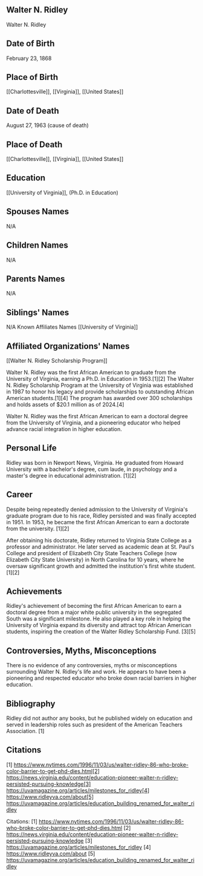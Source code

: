 ## Walter N. Ridley
Walter N. Ridley
## Date of Birth
February 23, 1868
## Place of Birth
[[Charlottesville]], [[Virginia]], [[United States]]
## Date of Death
August 27, 1963 (cause of death)
## Place of Death
[[Charlottesville]], [[Virginia]], [[United States]]
## Education
[[University of Virginia]], (Ph.D. in Education)
## Spouses Names
N/A
## Children Names
N/A
## Parents Names
N/A
## Siblings' Names
N/A
Known Affiliates Names
[[University of Virginia]]
## Affiliated Organizations' Names
[[Walter N. Ridley Scholarship Program]]

Walter N. Ridley was the first African American to graduate from the University of Virginia, earning a Ph.D. in Education in 1953.[1][2] The Walter N. Ridley Scholarship Program at the University of Virginia was established in 1987 to honor his legacy and provide scholarships to outstanding African American students.[1][4] The program has awarded over 300 scholarships and holds assets of $20.1 million as of 2024.[4]

Walter N. Ridley was the first African American to earn a doctoral degree from the University of Virginia, and a pioneering educator who helped advance racial integration in higher education.

## Personal Life
Ridley was born in Newport News, Virginia. He graduated from Howard University with a bachelor's degree, cum laude, in psychology and a master's degree in educational administration. [1][2]

## Career
Despite being repeatedly denied admission to the University of Virginia's graduate program due to his race, Ridley persisted and was finally accepted in 1951. In 1953, he became the first African American to earn a doctorate from the university. [1][2] 

After obtaining his doctorate, Ridley returned to Virginia State College as a professor and administrator. He later served as academic dean at St. Paul's College and president of Elizabeth City State Teachers College (now Elizabeth City State University) in North Carolina for 10 years, where he oversaw significant growth and admitted the institution's first white student. [1][2]

## Achievements
Ridley's achievement of becoming the first African American to earn a doctoral degree from a major white public university in the segregated South was a significant milestone. He also played a key role in helping the University of Virginia expand its diversity and attract top African American students, inspiring the creation of the Walter Ridley Scholarship Fund. [3][5]

## Controversies, Myths, Misconceptions
There is no evidence of any controversies, myths or misconceptions surrounding Walter N. Ridley's life and work. He appears to have been a pioneering and respected educator who broke down racial barriers in higher education.

## Bibliography
Ridley did not author any books, but he published widely on education and served in leadership roles such as president of the American Teachers Association. [1]

## Citations
[1] https://www.nytimes.com/1996/11/03/us/walter-ridley-86-who-broke-color-barrier-to-get-phd-dies.html[2] https://news.virginia.edu/content/education-pioneer-walter-n-ridley-persisted-pursuing-knowledge[3] https://uvamagazine.org/articles/milestones_for_ridley[4] https://www.ridleyva.com/about[5] https://uvamagazine.org/articles/education_building_renamed_for_walter_ridley

Citations:
[1] https://www.nytimes.com/1996/11/03/us/walter-ridley-86-who-broke-color-barrier-to-get-phd-dies.html
[2] https://news.virginia.edu/content/education-pioneer-walter-n-ridley-persisted-pursuing-knowledge
[3] https://uvamagazine.org/articles/milestones_for_ridley
[4] https://www.ridleyva.com/about
[5] https://uvamagazine.org/articles/education_building_renamed_for_walter_ridley